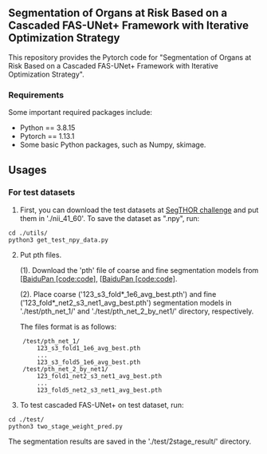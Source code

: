 ## Segmentation of Organs at Risk Based on a Cascaded FAS-UNet+ Framework with Iterative Optimization Strategy

This repository provides the Pytorch code for "Segmentation of Organs at Risk Based on a Cascaded FAS-UNet+ Framework with Iterative Optimization Strategy".

### Requirements
Some important required packages include:
* Python == 3.8.15 
* Pytorch == 1.13.1 
* Some basic Python packages, such as Numpy, skimage.

## Usages
### For test datasets
1. First, you can download the test datasets at [SegTHOR challenge][data link] and put them in './nii_41_60'. To save the dataset as ".npy", run:

[data link]:https://codalab.lisn.upsaclay.fr/competitions/843#learn_the_details
```
cd ./utils/
python3 get_test_npy_data.py
```

2. Put pth files. 

    (1). Download the 'pth' file of coarse and fine segmentation models from [[BaiduPan [code:code]][coarse models link], [[BaiduPan [code:code]][fine models link].

    [coarse models link]: https://pan.baidu.com/s/1eYl4AIvT2KbqHOFGkwOMdA
    [fine models link]: https://pan.baidu.com/s/129P1Kdb8c0bRHmfZJP3ZTg

    (2). Place coarse ('123_s3_fold*_1e6_avg_best.pth') and fine ('123_fold*_net2_s3_net1_avg_best.pth') segmentation models in  './test/pth_net_1/' and './test/pth_net_2_by_net1/'  directory, respectively.   
    
    The files format is as follows:
```
    /test/pth_net_1/
        123_s3_fold1_1e6_avg_best.pth
        ...
        123_s3_fold5_1e6_avg_best.pth
    /test/pth_net_2_by_net1/
        123_fold1_net2_s3_net1_avg_best.pth
        ...
        123_fold5_net2_s3_net1_avg_best.pth
```
    
3. To test cascaded FAS-UNet+ on test dataset, run:

```
cd ./test/
python3 two_stage_weight_pred.py
```

  The segmentation results are saved in the './test/2stage_result/' directory.

